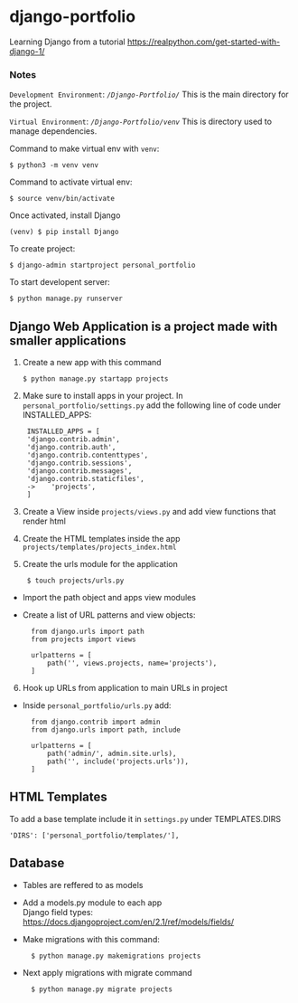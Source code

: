 # django-portfolio
Learning Django from a tutorial https://realpython.com/get-started-with-django-1/

### Notes
`Development Environment`: *`/Django-Portfolio/`* This is the main directory for the project.  

`Virtual Environment`: *`/Django-Portfolio/venv`* This is directory used to manage dependencies.  

Command to make virtual env with `venv`:  

    $ python3 -m venv venv  

Command to activate virtual env:  

    $ source venv/bin/activate


Once activated, install Django

    (venv) $ pip install Django

To create project:

    $ django-admin startproject personal_portfolio

To start developent server:  

    $ python manage.py runserver


## Django Web Application is a project made with smaller applications

1.  Create a new app with this command

        $ python manage.py startapp projects

2. Make sure to install apps in your project. In `personal_portfolio/settings.py` add the following line of code under INSTALLED_APPS:

        INSTALLED_APPS = [
        'django.contrib.admin',
        'django.contrib.auth',
        'django.contrib.contenttypes',
        'django.contrib.sessions',
        'django.contrib.messages',
        'django.contrib.staticfiles',
        ->    'projects',
        ]

3. Create a View inside `projects/views.py` and add view functions that render html

4. Create the HTML templates inside the app `projects/templates/projects_index.html` 

5. Create the urls module for the application

        $ touch projects/urls.py
        
- Import the path object and apps view modules
- Create a list of URL patterns and view objects:

        from django.urls import path
        from projects import views

        urlpatterns = [
            path('', views.projects, name='projects'),
        ]
    
6. Hook up URLs from application to main URLs in project
- Inside `personal_portfolio/urls.py` add: 

        from django.contrib import admin
        from django.urls import path, include

        urlpatterns = [
            path('admin/', admin.site.urls),
            path('', include('projects.urls')),
        ]

## HTML Templates
To add a base template include it in `settings.py` under TEMPLATES.DIRS  

    'DIRS': ['personal_portfolio/templates/'],

## Database 
- Tables are reffered to as models 
- Add a models.py module to each app  
Django field types: https://docs.djangoproject.com/en/2.1/ref/models/fields/
- Make migrations with this command:  
    
        $ python manage.py makemigrations projects
- Next apply migrations with migrate command  
      
        $ python manage.py migrate projects
